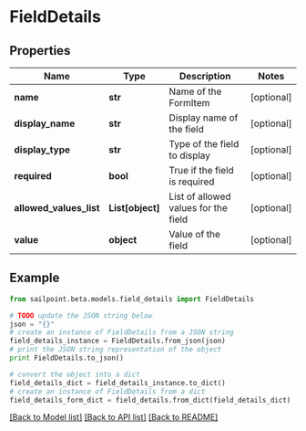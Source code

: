 # FieldDetails


## Properties
Name | Type | Description | Notes
------------ | ------------- | ------------- | -------------
**name** | **str** | Name of the FormItem | [optional] 
**display_name** | **str** | Display name of the field | [optional] 
**display_type** | **str** | Type of the field to display | [optional] 
**required** | **bool** | True if the field is required | [optional] 
**allowed_values_list** | **List[object]** | List of allowed values for the field | [optional] 
**value** | **object** | Value of the field | [optional] 

## Example

```python
from sailpoint.beta.models.field_details import FieldDetails

# TODO update the JSON string below
json = "{}"
# create an instance of FieldDetails from a JSON string
field_details_instance = FieldDetails.from_json(json)
# print the JSON string representation of the object
print FieldDetails.to_json()

# convert the object into a dict
field_details_dict = field_details_instance.to_dict()
# create an instance of FieldDetails from a dict
field_details_form_dict = field_details.from_dict(field_details_dict)
```
[[Back to Model list]](../README.md#documentation-for-models) [[Back to API list]](../README.md#documentation-for-api-endpoints) [[Back to README]](../README.md)


